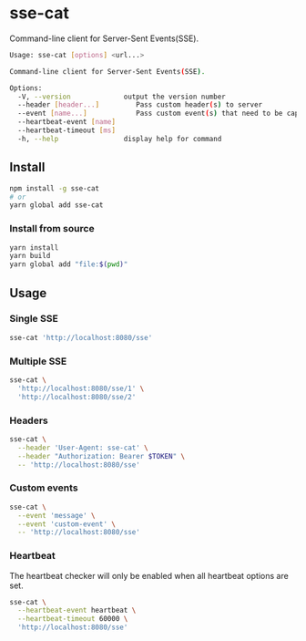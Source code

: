 # sse-cat
Command-line client for Server-Sent Events(SSE).

```sh
Usage: sse-cat [options] <url...>

Command-line client for Server-Sent Events(SSE).

Options:
  -V, --version             output the version number
  --header [header...]         Pass custom header(s) to server
  --event [name...]            Pass custom event(s) that need to be captured
  --heartbeat-event [name]
  --heartbeat-timeout [ms]
  -h, --help                display help for command
```

## Install
```sh
npm install -g sse-cat
# or
yarn global add sse-cat
```

### Install from source
```sh
yarn install
yarn build
yarn global add "file:$(pwd)"
```

## Usage
### Single SSE
```sh
sse-cat 'http://localhost:8080/sse'
```

### Multiple SSE
```sh
sse-cat \
  'http://localhost:8080/sse/1' \
  'http://localhost:8080/sse/2'
```

### Headers
```sh
sse-cat \
  --header 'User-Agent: sse-cat' \
  --header "Authorization: Bearer $TOKEN" \
  -- 'http://localhost:8080/sse'
```

### Custom events
```sh
sse-cat \
  --event 'message' \
  --event 'custom-event' \
  -- 'http://localhost:8080/sse'
```

### Heartbeat
The heartbeat checker will only be enabled when all heartbeat options are set.

```sh
sse-cat \
  --heartbeat-event heartbeat \
  --heartbeat-timeout 60000 \
  'http://localhost:8080/sse'
```
